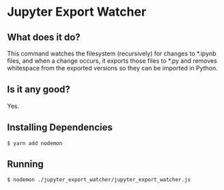 # Jupyter Export Watcher

## What does it do?
This command watches the filesystem (recursively) for changes to *.ipynb files, and when a change occurs, it exports those files to *.py and removes whitespace from the exported versions so they can be imported in Python.

## Is it any good?
Yes.

## Installing Dependencies
`$ yarn add nodemon`

## Running
`$ nodemon ./jupyter_export_watcher/jupyter_export_watcher.js`